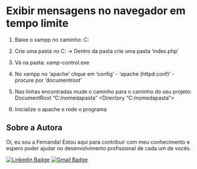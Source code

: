 # Exibir mensagens no navegador em tempo limite
1. Baixe o xampp no caminho: C: 
2. Crie uma pasta no C: -> Dentro da pasta crie uma pasta ‘index.php’ 
3. Vá na pasta: xamp-control.exe 
4. No xampp no ‘apache’ clique em ‘config’ - ‘apache (httpd.conf)’ - procure por ‘documentroot’ <br>

5. Nas linhas encontradas mude o caminho para o caminho do seu projeto:
DocumentRoot “C:/nomedapasta”
<Directory “C:/nomedapasta”>

6. Inicialize o apache e rode o programa

## Sobre a Autora
Oi, eu sou a Fernanda! Estou aqui para contribuir com meu conhecimento e espero poder ajudar no desenvolvimento profissional de cada um de vocês.

[![Linkedin Badge](https://img.shields.io/badge/-Fernanda_Maki_Hirose-blue?style=flat-square&logo=Linkedin&logoColor=white&link=https://www.linkedin.com/in/fernanda-maki-hirose-801117208/)](https://www.linkedin.com/in/fernanda-maki-hirose-801117208/)  [![Gmail Badge](https://img.shields.io/badge/-femahi2020@gmail.com-c14438?style=flat-square&logo=Gmail&logoColor=white&link=mailto:femahi2020@gmail.com)](mailto:femahi2020@gmail.com)




